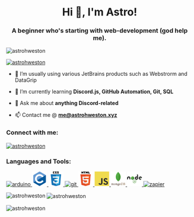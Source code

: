 <h1 align="center">Hi 👋, I'm Astro!</h1>
<h3 align="center">A beginner who's starting with web-development (god help me).</h3>

<p align="left"> <img src="https://komarev.com/ghpvc/?username=astrohweston&label=Profile%20views&color=0e75b6&style=flat" alt="astrohweston" /> </p>

<p align="left"> <a href="https://github.com/ryo-ma/github-profile-trophy"><img src="https://github-profile-trophy.vercel.app/?username=astrohweston" alt="astrohweston" /></a> </p>

- 🔭 I’m usually using various JetBrains products such as Webstrorm and DataGrip

- 🌱 I’m currently learning **Discord.js, GitHub Automation, Git, SQL**

- 💬 Ask me about **anything Discord-related**

- 📫 Contact me @ **me@astrohweston.xyz**

<h3 align="left">Connect with me:</h3>
<p align="left">
<a href="https://twitter.com/astrohweston" target="blank"><img align="center" src="https://raw.githubusercontent.com/rahuldkjain/github-profile-readme-generator/master/src/images/icons/Social/twitter.svg" alt="astrohweston" height="30" width="40" /></a>
</p>

<h3 align="left">Languages and Tools:</h3>
<p align="left"> <a href="https://www.arduino.cc/" target="_blank" rel="noreferrer"> <img src="https://cdn.worldvectorlogo.com/logos/arduino-1.svg" alt="arduino" width="40" height="40"/> </a> <a href="https://www.cprogramming.com/" target="_blank" rel="noreferrer"> <img src="https://raw.githubusercontent.com/devicons/devicon/master/icons/c/c-original.svg" alt="c" width="40" height="40"/> </a> <a href="https://www.w3schools.com/css/" target="_blank" rel="noreferrer"> <img src="https://raw.githubusercontent.com/devicons/devicon/master/icons/css3/css3-original-wordmark.svg" alt="css3" width="40" height="40"/> </a> <a href="https://git-scm.com/" target="_blank" rel="noreferrer"> <img src="https://www.vectorlogo.zone/logos/git-scm/git-scm-icon.svg" alt="git" width="40" height="40"/> </a> <a href="https://www.w3.org/html/" target="_blank" rel="noreferrer"> <img src="https://raw.githubusercontent.com/devicons/devicon/master/icons/html5/html5-original-wordmark.svg" alt="html5" width="40" height="40"/> </a> <a href="https://developer.mozilla.org/en-US/docs/Web/JavaScript" target="_blank" rel="noreferrer"> <img src="https://raw.githubusercontent.com/devicons/devicon/master/icons/javascript/javascript-original.svg" alt="javascript" width="40" height="40"/> </a> <a href="https://www.mongodb.com/" target="_blank" rel="noreferrer"> <img src="https://raw.githubusercontent.com/devicons/devicon/master/icons/mongodb/mongodb-original-wordmark.svg" alt="mongodb" width="40" height="40"/> </a> <a href="https://nodejs.org" target="_blank" rel="noreferrer"> <img src="https://raw.githubusercontent.com/devicons/devicon/master/icons/nodejs/nodejs-original-wordmark.svg" alt="nodejs" width="40" height="40"/> </a> <a href="https://zapier.com" target="_blank" rel="noreferrer"> <img src="https://www.vectorlogo.zone/logos/zapier/zapier-icon.svg" alt="zapier" width="40" height="40"/> </a> </p>

<p><img align="left" src="https://github-readme-stats.vercel.app/api/top-langs?username=astrohweston&show_icons=true&locale=en&layout=compact" alt="astrohweston" /></p>

<p>&nbsp;<img align="center" src="https://github-readme-stats.vercel.app/api?username=astrohweston&show_icons=true&locale=en" alt="astrohweston" /></p>

<p><img align="center" src="https://github-readme-streak-stats.herokuapp.com/?user=astrohweston&" alt="astrohweston" /></p>

